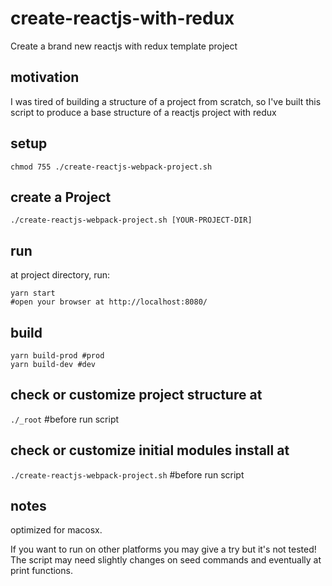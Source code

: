# create-reactjs-with-redux
Create a brand new reactjs with redux template project 

## motivation
I was tired of building a structure of a project from scratch, so I've built this script to produce a base structure of a reactjs project with redux

## setup

```shell
chmod 755 ./create-reactjs-webpack-project.sh 
```

## create a Project

```shell
./create-reactjs-webpack-project.sh [YOUR-PROJECT-DIR]
```

## run 
at project directory, run:
```shell
yarn start
#open your browser at http://localhost:8080/
```

## build

```shell
yarn build-prod #prod
yarn build-dev #dev
```

## check or customize project structure at 
```./_root``` #before run script

## check or customize initial modules install at 
```./create-reactjs-webpack-project.sh``` #before run script

## notes
optimized for macosx. 

If you want to run on other platforms you may give a try but it's not tested! The script may need slightly changes on seed commands and eventually at print functions.


